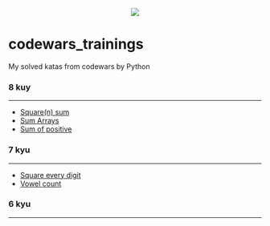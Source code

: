 <p align="center">

<img src="https://www.codewars.com/packs/assets/logo-square-red-big.c74ae0e7.png">
</p>

# codewars_trainings
My solved katas from codewars by Python

### 8 kuy
***
* <a href="https://github.com/amoglock/codewars_trainings/blob/main/8_kyu/square(n)_sum.py">Square(n) sum</a>
* <a href="https://github.com/amoglock/codewars_trainings/blob/main/8_kyu/sum_arrays.py">Sum Arrays</a>
* <a href="https://github.com/amoglock/codewars_trainings/blob/main/8_kyu/sum_of_positive.py">Sum of positive</a>

### 7 kyu
***
* <a href="https://github.com/amoglock/codewars_trainings/blob/main/7_kyu/square_every_digit.py">Square every digit</a>
* <a href="https://github.com/amoglock/codewars_trainings/blob/main/7_kyu/vowel_count.py">Vowel count</a>

### 6 kyu
***